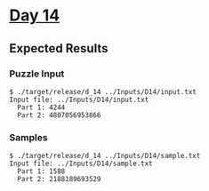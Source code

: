 # [Day 14](https://adventofcode.com/2021/day/14)

## Expected Results

### Puzzle Input

```console
$ ./target/release/d_14 ../Inputs/D14/input.txt
Input file: ../Inputs/D14/input.txt
  Part 1: 4244
  Part 2: 4807056953866
```

### Samples

```console
$ ./target/release/d_14 ../Inputs/D14/sample.txt
Input file: ../Inputs/D14/sample.txt
  Part 1: 1588
  Part 2: 2188189693529
```
